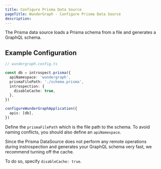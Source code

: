 ```yaml
---
title: Configure Prisma Data Source
pageTitle: WunderGraph - Configure Prisma Data Source
description:
---
```


The Prisma data source loads a Prisma schema from a file and generates a GraphQL schema.

## Example Configuration

```typescript
// wundergraph.config.ts

const db = introspect.prisma({
  apiNamespace: 'wundergraph',
  prismaFilePath: './schema.prisma',
  introspection: {
    disableCache: true,
  },
})

configureWunderGraphApplication({
  apis: [db],
})
```

Define the `prismaFilePath` which is the file path to the schema.
To avoid naming conflicts, you should also define an `apiNamespace`.

Since the Prisma DataSource does not perform any remote operations during instrospection and
generates your GraphQL schema very fast, we recommend turning off the cache.

To do so, specify `disableCache: true`.
